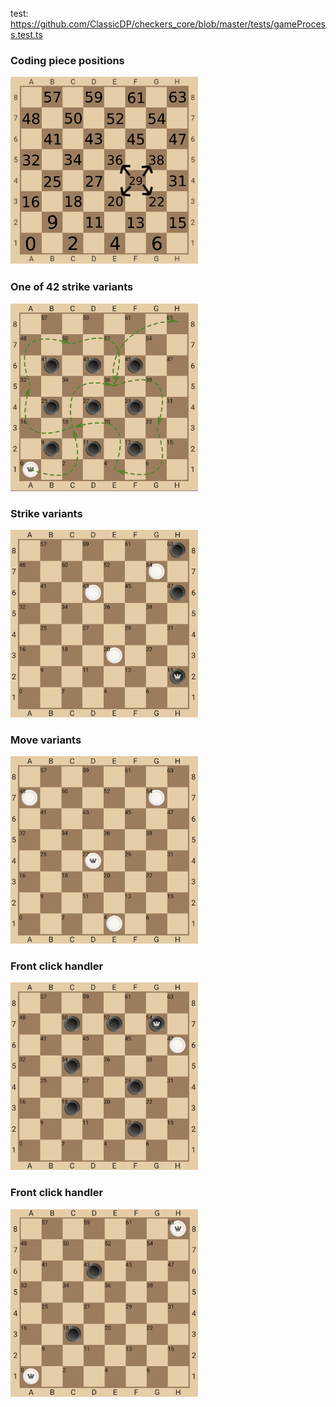 test:
https://github.com/ClassicDP/checkers_core/blob/master/tests/gameProcess.test.ts

### Coding piece positions ###

<img height="300" src="./img/1.png" width="300"/>

### One of 42 strike variants ###
<img height="300" src="./img/2.png" width="300"/>

### Strike variants ###
<img height="300" src="./img/3.png" width="300"/>

### Move variants ###

<img height="300" src="./img/4.png" width="300"/>

### Front click handler ###

<img height="300" src="./img/5.png" width="300"/>

### Front click handler ###

<img height="300" src="./img/6.png" width="300"/>
